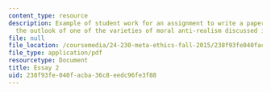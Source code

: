 ```yaml
---
content_type: resource
description: Example of student work for an assignment to write a paper assessing
  the outlook of one of the varieties of moral anti-realism discussed in class.
file: null
file_location: /coursemedia/24-230-meta-ethics-fall-2015/238f93fe040facba36c8eedc96fe3f88_MIT24_230F15_Essay2.pdf
file_type: application/pdf
resourcetype: Document
title: Essay 2
uid: 238f93fe-040f-acba-36c8-eedc96fe3f88
---
```

